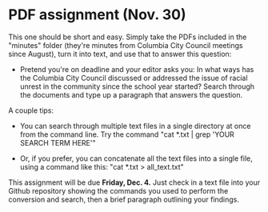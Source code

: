 # PDF assignment (Nov. 30)

This one should be short and easy. Simply take the PDFs included in the "minutes" folder (they're minutes from Columbia City Council meetings since August), turn it into text, and use that to answer this question:

  - Pretend you're on deadline and your editor asks you: In what ways has the Columbia City Council discussed or addressed the issue of racial unrest in the community since the school year started? Search through the documents and type up a paragraph that answers the question.

A couple tips:

  - You can search through multiple text files in a single directory at once from the command line. Try the command "cat *.txt | grep 'YOUR SEARCH TERM HERE'"

  - Or, if you prefer, you can concatenate all the text files into a single file, using a command like this: "cat *.txt > all_text.txt"

This assignment will be due **Friday, Dec. 4.** Just check in a text file into your Github repository showing the commands you used to perform the conversion and search, then a brief paragraph outlining your findings.